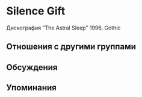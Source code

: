 # Silence Gift

Дискография
"The Astral Sleep" 1996, Gothic

## Отношения с другими группами


## Обсуждения


## Упоминания

